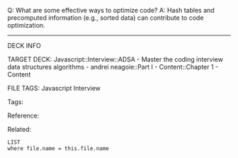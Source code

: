 Q: What are some effective ways to optimize code?
A: Hash tables and precomputed information (e.g., sorted data) can contribute to code optimization.
<!--ID: 1689972344244-->



---

DECK INFO

TARGET DECK: Javascript::Interview::ADSA - Master the coding interview data structures algorithms - andrei neagoie::Part I - Content::Chapter 1 - Content

FILE TAGS: Javascript Interview

Tags:

Reference:

Related:

```dataview
LIST
where file.name = this.file.name
```
